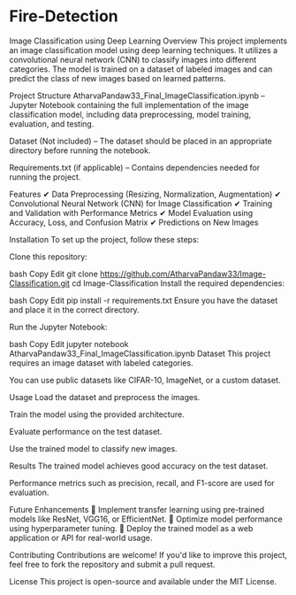 # Fire-Detection

Image Classification using Deep Learning
Overview
This project implements an image classification model using deep learning techniques. It utilizes a convolutional neural network (CNN) to classify images into different categories. The model is trained on a dataset of labeled images and can predict the class of new images based on learned patterns.

Project Structure
AtharvaPandaw33_Final_ImageClassification.ipynb – Jupyter Notebook containing the full implementation of the image classification model, including data preprocessing, model training, evaluation, and testing.

Dataset (Not included) – The dataset should be placed in an appropriate directory before running the notebook.

Requirements.txt (if applicable) – Contains dependencies needed for running the project.

Features
✔ Data Preprocessing (Resizing, Normalization, Augmentation)
✔ Convolutional Neural Network (CNN) for Image Classification
✔ Training and Validation with Performance Metrics
✔ Model Evaluation using Accuracy, Loss, and Confusion Matrix
✔ Predictions on New Images

Installation
To set up the project, follow these steps:

Clone this repository:

bash
Copy
Edit
git clone https://github.com/AtharvaPandaw33/Image-Classification.git
cd Image-Classification
Install the required dependencies:

bash
Copy
Edit
pip install -r requirements.txt
Ensure you have the dataset and place it in the correct directory.

Run the Jupyter Notebook:

bash
Copy
Edit
jupyter notebook AtharvaPandaw33_Final_ImageClassification.ipynb
Dataset
This project requires an image dataset with labeled categories.

You can use public datasets like CIFAR-10, ImageNet, or a custom dataset.

Usage
Load the dataset and preprocess the images.

Train the model using the provided architecture.

Evaluate performance on the test dataset.

Use the trained model to classify new images.

Results
The trained model achieves good accuracy on the test dataset.

Performance metrics such as precision, recall, and F1-score are used for evaluation.

Future Enhancements
🔹 Implement transfer learning using pre-trained models like ResNet, VGG16, or EfficientNet.
🔹 Optimize model performance using hyperparameter tuning.
🔹 Deploy the trained model as a web application or API for real-world usage.

Contributing
Contributions are welcome! If you'd like to improve this project, feel free to fork the repository and submit a pull request.

License
This project is open-source and available under the MIT License.
